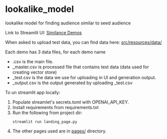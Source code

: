 # lookalike_model
lookalike model for finding audience similar to seed audience

Link to Streamlit UI: [Similance Demos](https://similance-demos.streamlit.app/similance_insurance)

When asked to upload test data, you can find data here:
[src/resources/data/](src/resources/data/)

Each demo has 3 data files, for each demo name <demo>
 - <demo>.csv is the main file.
 - <demo>_master.csv is processed file that contains test data (data used for creating vector store)
 - <demo>_test.csv is the data we use for uploading in UI and generation output.
 - <demo>_output.csv is the output generated by uploading <demo>_test.csv

To un streamlit app locally:
1. Populate streamlet's secrets.toml with OPENAI_API_KEY.
2. Install requirements from requirements.txt
3. Run the following from project dir:
   ```
   streamlit run landing_page.py
   ```
4. The other pages used are in [pages/](pages/) directory.
